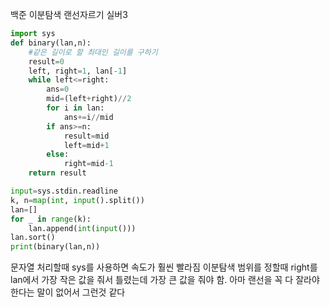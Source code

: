 백준 이분탐색 랜선자르기 실버3 
```python
import sys
def binary(lan,n):
    #같은 길이로 할 최대인 길이를 구하기
    result=0
    left, right=1, lan[-1]
    while left<=right:
        ans=0
        mid=(left+right)//2 
        for i in lan:
            ans+=i//mid
        if ans>=n:
            result=mid
            left=mid+1
        else:
            right=mid-1
    return result

input=sys.stdin.readline
k, n=map(int, input().split())
lan=[]
for _ in range(k):
    lan.append(int(input()))
lan.sort()
print(binary(lan,n))
```
문자열 처리할때 sys를 사용하면 속도가 훨씬 빨라짐 
이분탐색 범위를 정할때 right를 lan에서 가장 작은 값을 줘서 틀렸는데 가장 큰 값을 줘야 함. 아마 랜선을 꼭 다 잘라야한다는 말이 없어서 그런것 같다 
